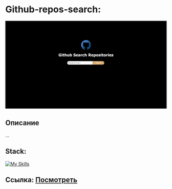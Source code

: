 # Github-repos-search:

<img src="screenshot/GithubSearch.jpeg" alt="Github search" />

## Описание
...

## Stack:
[![My Skills](https://skillicons.dev/icons?i=html,sass,js)](https://skillicons.dev)

## Ссылка: [Посмотреть](https://artyomxxx.github.io/Github-repos-search/)